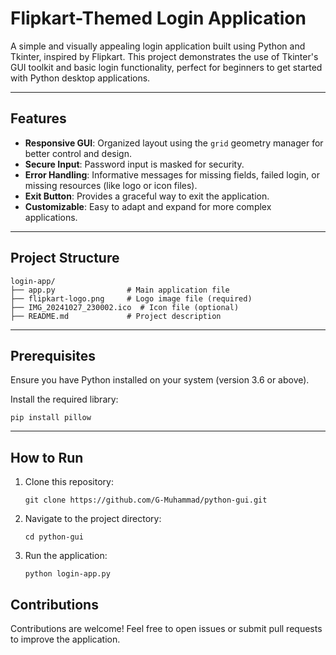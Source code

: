 # Flipkart-Themed Login Application

A simple and visually appealing login application built using Python and Tkinter, inspired by Flipkart. This project demonstrates the use of Tkinter's GUI toolkit and basic login functionality, perfect for beginners to get started with Python desktop applications.

---

## Features

- **Responsive GUI**: Organized layout using the `grid` geometry manager for better control and design.
- **Secure Input**: Password input is masked for security.
- **Error Handling**: Informative messages for missing fields, failed login, or missing resources (like logo or icon files).
- **Exit Button**: Provides a graceful way to exit the application.
- **Customizable**: Easy to adapt and expand for more complex applications.

---

## Project Structure

```
login-app/
├── app.py                # Main application file
├── flipkart-logo.png     # Logo image file (required)
├── IMG_20241027_230002.ico  # Icon file (optional)
├── README.md             # Project description
```

---

## Prerequisites

Ensure you have Python installed on your system (version 3.6 or above).

Install the required library:

```
pip install pillow
```

---

## How to Run

1. Clone this repository:
   ```
   git clone https://github.com/G-Muhammad/python-gui.git
   ```
2. Navigate to the project directory:
   ```
   cd python-gui
   ```
3. Run the application:
   ```
   python login-app.py
   ```

## Contributions

Contributions are welcome! Feel free to open issues or submit pull requests to improve the application.
